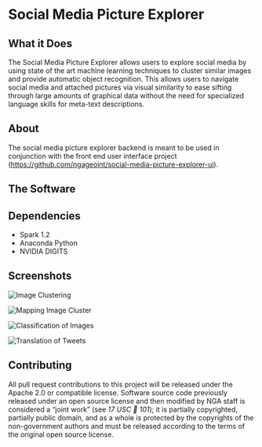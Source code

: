 # Social Media Picture Explorer



## What it Does

The Social Media Picture Explorer allows users to explore social media by using state of the art machine learning techniques to cluster similar images and provide automatic object recognition. This allows users to navigate social media and attached pictures via visual similarity to ease sifting through large amounts of graphical data without the need for specialized language skills for meta-text descriptions. 


## About
The social media picture explorer backend is meant to be used in conjunction with the front end user interface project (https://github.com/ngageoint/social-media-picture-explorer-ui). 

## The Software 

## Dependencies
- Spark 1.2
- Anaconda Python 
- NVIDIA DIGITS

## Screenshots

![Image Clustering](https://github.com/ngageoint/social-media-explorer/blob/master/screenshots/3D%20Deep%20Feature%20Clustering.png)

![Mapping Image Cluster](https://github.com/ngageoint/social-media-explorer/blob/master/screenshots/Mapping%20Georeferenced%20Images.png)

![Classification of Images](https://github.com/ngageoint/social-media-explorer/blob/master/screenshots/Labeled%20Social%20Media%20Example.png)

![Translation of Tweets](https://github.com/ngageoint/social-media-explorer/blob/master/screenshots/Utilizing%20Translation%20of%20Tweets.png)

## Contributing

All pull request contributions to this project will be released under the Apache 2.0 or compatible license.
Software source code previously released under an open source license and then modified by NGA staff is considered a “joint work” (see *17 USC  101*); it is partially copyrighted, partially public domain, and as a whole is protected by the copyrights of the non-government authors and must be released according to the terms of the original open source license.

